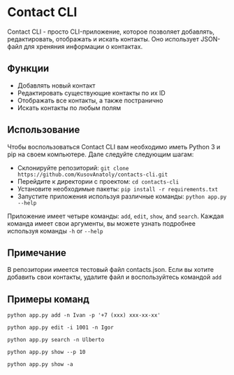 # Contact CLI

Contact CLI - просто CLI-приложение, которое позволяет добавлять, редактировать, отображать и искать контакты. Оно использует JSON-файл для хреняния информации о контактах.

## Функции

- Добавлять новый контакт
- Редактировать существующие контакты по их ID
- Отображать все контакты, а также постранично
- Искать контакты по любым полям

## Использование

Чтобы воспользоваться Contact CLI вам необходимо иметь Python 3 и pip на своем компьютере. Дале следуйте следующим шагам:

- Склонируйте репозиторий: `git clone https://github.com/KusovAnatoly/contacts-cli.git`
- Перейдите к директории с проектом: `cd contacts-cli`
- Установите необходимые пакеты: `pip install -r requirements.txt`
- Запустите приложения используя различные команды: `python app.py --help`

Приложение имеет четыре команды: `add`, `edit`, `show`, and `search`. Каждая команда имеет свои аргументы, вы можете узнать подробнее используя команды  `-h` or `--help`

## Примечание

В репозитории имеется тестовый файл contacts.json. Если вы хотите добавить свои контакты, удалите файл и воспользуйтесь командой `add`

## Примеры команд

```
python app.py add -n Ivan -p '+7 (xxx) xxx-xx-xx'
```

```
python app.py edit -i 1001 -n Igor
```

```
python app.py search -n Ulberto
```

```
python app.py show --p 10
```

```
python app.py show -a
```
